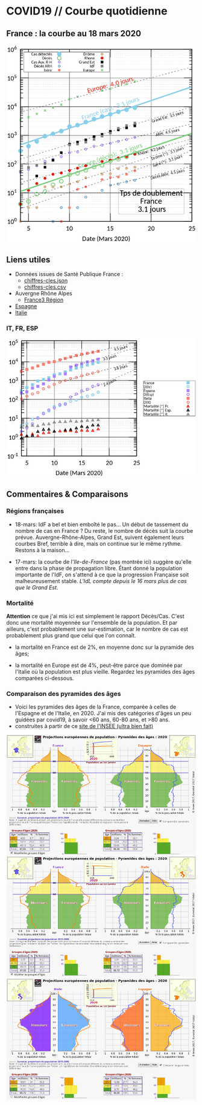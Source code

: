 # COVID19 // Courbe quotidienne

## France : la courbe au 18 mars 2020

![](./covid19.png)


<!---

![alt text](./covid19.png?raw=true "Évolution temporelle")
<img src="./covid19.png" width="256" height="256" title="Github Logo">
<img src="./covid19.png" width="50%" title="Github Logo">

--->

## Liens utiles

* Données issues de Santé Publique France :
  * [chiffres-cles.json](https://github.com/opencovid19-fr/data/raw/master/dist/chiffres-cles.json)
  * [chiffres-cles.csv](https://github.com/opencovid19-fr/data/raw/master/dist/chiffres-cles.csv)
* Auvergne Rhône Alpes
  * [France3 Région](https://france3-regions.francetvinfo.fr/auvergne-rhone-alpes/carte-coronavirus-covid-19-se-trouvent-858-cas-confirmes-auvergne-rhone-alpes-1796941.html)
* [Espagne](https://covid19.isciii.es)
* [Italie](http://www.salute.gov.it/portale/news/p3_2_1_1_1.jsp?lingua=italiano&menu=notizie&p=dalministero&id=4255)

### IT, FR, ESP
![alt text](./covid19-pays.png?raw=true "Comparaison entre IT/FR/ESP")

## Commentaires & Comparaisons

### Régions françaises

* 18-mars: IdF a bel et bien emboîté le pas... Un début de tassement du nombre de cas en France ? Du reste, le nombre de décès suit la courbe prévue. Auvergne-Rhône-Alpes, Grand Est, suivent également leurs courbes Bref, terrible à dire, mais on continue sur le même rythme. Restons à la maison...

* 17-mars: la courbe de l'*Ile-de-France* (pas montrée ici) suggère qu'elle
  entre dans la phase de propagation libre. Étant donné la population
  importante de l'IdF, on s'attend à ce que la progression Française
  soit malheureusement stable. _L'IdL compte depuis le 16 mars plus de
  cas que le Grand Est_.

### Mortalité

**Attention** ce que j'ai mis ici est simplement le rapport Décès/Cas. C'est donc une mortalité moyennée sur l'ensemble de la population. Et par ailleurs, c'est probablement une sur-estimation, car le nombre de cas est probablement plus grand que celui que l'on connaît.

* la mortalité en France est de 2%, en moyenne donc sur la pyramide des âges;

* la mortalité en Europe est de 4%, peut-être parce que dominée par
  l'Italie où la population est plus vieille. Regardez les pyramides des âges comparées ci-dessous.

### Comparaison des pyramides des âges
- Voici les pyramides des âges de la France, comparée à celles de l'Espagne et de l'Italie, en 2020. J'ai mis des catégories d'âges un peu guidées par covid19, à savoir <60 ans, 60-80 ans, et >80 ans.
- construites à partir de ce [site de l'INSEE (ultra bien fait)](https://www.insee.fr/fr/statistiques/2418102)

![alt text](./covid19_pyramides_FR_ESP_2020.png?raw=true "France - Espagne 2020")
![alt text](./covid19_pyramides_FR_IT_2020.png?raw=true "France - Italie 2020")
![alt text](./covid19_pyramides_IT_ESP_2020.png?raw=true "Italie - Espagne 2020")


<!---[logo]: https://github.com/adam-p/markdown-here/raw/master/src/common/images/icon48.png "Logo Title Text 2"
[./covid19.png]--->
